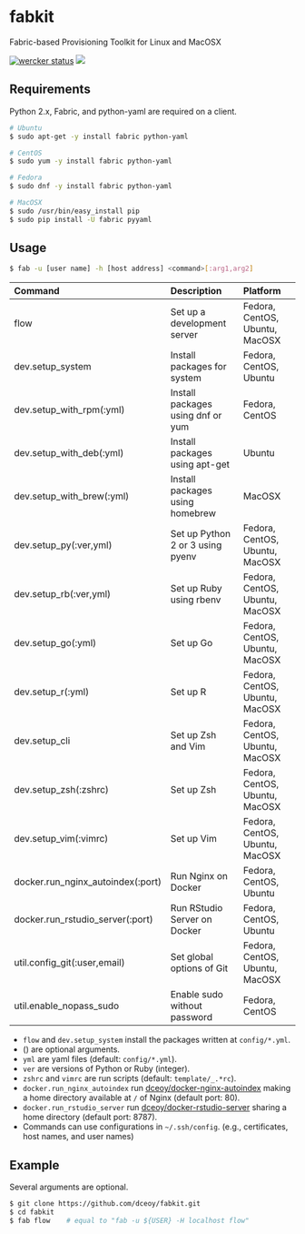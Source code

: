 fabkit
======

Fabric-based Provisioning Toolkit for Linux and MacOSX

[![wercker status](https://app.wercker.com/status/31ef33efa7b966de9247ad68e5c9c0be/m "wercker status")](https://app.wercker.com/project/bykey/31ef33efa7b966de9247ad68e5c9c0be)
[![](https://imagelayers.io/badge/dceoy/dev:latest.svg)](https://imagelayers.io/?images=dceoy/dev:latest 'Get your own badge on imagelayers.io')

Requirements
------------

Python 2.x, Fabric, and python-yaml are required on a client.

```sh
# Ubuntu
$ sudo apt-get -y install fabric python-yaml

# CentOS
$ sudo yum -y install fabric python-yaml

# Fedora
$ sudo dnf -y install fabric python-yaml

# MacOSX
$ sudo /usr/bin/easy_install pip
$ sudo pip install -U fabric pyyaml
```

Usage
-----

```sh
$ fab -u [user name] -h [host address] <command>[:arg1,arg2]
```

| Command                           | Description                       | Platform                       |
|:----------------------------------|:----------------------------------|:-------------------------------|
| flow                              | Set up a development server       | Fedora, CentOS, Ubuntu, MacOSX |
| dev.setup_system                  | Install packages for system       | Fedora, CentOS, Ubuntu         |
| dev.setup_with_rpm(:yml)          | Install packages using dnf or yum | Fedora, CentOS                 |
| dev.setup_with_deb(:yml)          | Install packages using apt-get    | Ubuntu                         |
| dev.setup_with_brew(:yml)         | Install packages using homebrew   | MacOSX                         |
| dev.setup_py(:ver,yml)            | Set up Python 2 or 3 using pyenv  | Fedora, CentOS, Ubuntu, MacOSX |
| dev.setup_rb(:ver,yml)            | Set up Ruby using rbenv           | Fedora, CentOS, Ubuntu, MacOSX |
| dev.setup_go(:yml)                | Set up Go                         | Fedora, CentOS, Ubuntu, MacOSX |
| dev.setup_r(:yml)                 | Set up R                          | Fedora, CentOS, Ubuntu, MacOSX |
| dev.setup_cli                     | Set up Zsh and Vim                | Fedora, CentOS, Ubuntu, MacOSX |
| dev.setup_zsh(:zshrc)             | Set up Zsh                        | Fedora, CentOS, Ubuntu, MacOSX |
| dev.setup_vim(:vimrc)             | Set up Vim                        | Fedora, CentOS, Ubuntu, MacOSX |
| docker.run_nginx_autoindex(:port) | Run Nginx on Docker               | Fedora, CentOS, Ubuntu         |
| docker.run_rstudio_server(:port)  | Run RStudio Server on Docker      | Fedora, CentOS, Ubuntu         |
| util.config_git(:user,email)      | Set global options of Git         | Fedora, CentOS, Ubuntu, MacOSX |
| util.enable_nopass_sudo           | Enable sudo without password      | Fedora, CentOS                 |

- `flow` and `dev.setup_system` install the packages written at `config/*.yml`.
- () are optional arguments.
- `yml` are yaml files (default: `config/*.yml`).
- `ver` are versions of Python or Ruby (integer).
- `zshrc` and `vimrc` are run scripts (default: `template/_.*rc`).
- `docker.run_nginx_autoindex` run [dceoy/docker-nginx-autoindex](https://github.com/dceoy/docker-nginx-autoindex) making a home directory available at `/` of Nginx (default port: 80).
- `docker.run_rstudio_server` run [dceoy/docker-rstudio-server](https://github.com/dceoy/docker-rstudio-server) sharing a home directory (default port: 8787).
- Commands can use configurations in `~/.ssh/config`. (e.g., certificates, host names, and user names)

Example
-------

Several arguments are optional.

```sh
$ git clone https://github.com/dceoy/fabkit.git
$ cd fabkit
$ fab flow    # equal to "fab -u ${USER} -H localhost flow"
```
